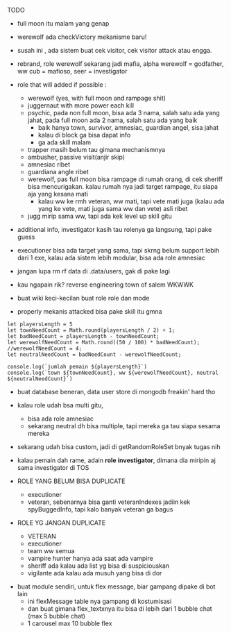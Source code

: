 TODO
- full moon itu malam yang genap

- werewolf ada checkVictory mekanisme baru!

- susah ini , ada sistem buat cek visitor, cek visitor attack atau engga.
- rebrand, role werewolf sekarang jadi mafia, alpha werewolf = godfather, ww cub = mafioso, seer = investigator
- role that will added if possible :
  - werewolf (yes, with full moon and rampage shit)
  - juggernaut with more power each kill
  - psychic, pada non full moon, bisa ada 3 nama, salah satu ada yang jahat, pada full moon ada 2 nama, salah satu ada yang baik
    - baik hanya town, survivor, amnesiac, guardian angel, sisa jahat
    - kalau di block ga bisa dapat info
    - ga ada skill malam
  - trapper masih belum tau gimana mechanismnya
  - ambusher, passive visit(anjir skip)
  - amnesiac ribet
  - guardiana angle ribet
  - werewolf, pas full moon bisa rampage di rumah orang, di cek sheriff bisa mencurigakan. kalau rumah nya jadi target rampage, itu siapa aja yang kesana mati
    - kalau ww ke rmh veteran, ww mati, tapi vete mati juga (kalau ada yang ke vete, mati juga sama ww dan vete) asli ribet
  - jugg mirip sama ww, tapi ada kek level up skill gitu
- additional info, investigator kasih tau rolenya ga langsung, tapi pake guess
- executioner bisa ada target yang sama, tapi skrng belum support lebih dari 1 exe, kalau ada sistem lebih modular, bisa ada role amnesiac

- jangan lupa rm rf data di .data/users, gak di pake lagi

- kau ngapain rik? reverse engineering town of salem WKWWK

- buat wiki keci-kecilan buat role role dan mode

- properly mekanis attacked bisa pake skill itu gmna

```
let playersLength = 5
let townNeedCount = Math.round(playersLength / 2) + 1;
let badNeedCount = playersLength - townNeedCount;
let werewolfNeedCount = Math.round((50 / 100) * badNeedCount);
//werewolfNeedCount = 4;
let neutralNeedCount = badNeedCount - werewolfNeedCount;

console.log(`jumlah pemain ${playersLength}`)
console.log(`town ${townNeedCount}, ww ${werewolfNeedCount}, neutral ${neutralNeedCount}`)
```

- buat database beneran, data user store di mongodb freakin' hard tho
- kalau role udah bsa multi gitu,
  - bisa ada role amnesiac
  - sekarang neutral dh bisa multiple, tapi mereka ga tau siapa sesama mereka
- sekarang udah bisa custom, jadi di getRandomRoleSet bnyak tugas nih
- kalau pemain dah rame, adain **role investigator**, dimana dia miripin aj sama investigator di TOS

- ROLE YANG BELUM BISA DUPLICATE

  - executioner
  - veteran, sebenarnya bisa ganti veteranIndexes jadiin kek spyBuggedInfo, tapi kalo banyak veteran ga bagus

- ROLE YG JANGAN DUPLICATE

  - VETERAN
  - executioner
  - team ww semua
  - vampire hunter hanya ada saat ada vampire
  - sheriff ada kalau ada list yg bisa di suspiciouskan
  - vigilante ada kalau ada musuh yang bisa di dor

* buat module sendiri, untuk flex message, biar gampang dipake di bot lain
  - ini flexMessage table nya gampang di kostumisasi
  - dan buat gimana flex_textxnya itu bisa di lebih dari 1 bubble chat (max 5 bubble chat)
  - 1 carousel max 10 bubble flex
